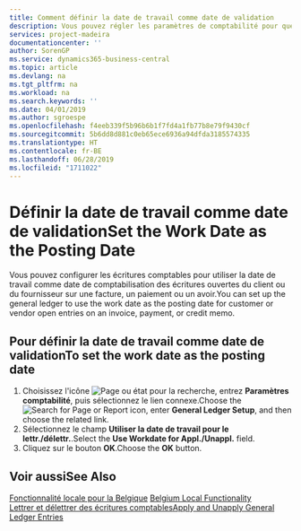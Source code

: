 ```yaml
---
title: Comment définir la date de travail comme date de validation
description: Vous pouvez régler les paramètres de comptabilité pour que la date de travail soit utilisée comme date de validation pour les écritures client ou fournisseur ouvertes sur une facture, un paiement ou un avoir.
services: project-madeira
documentationcenter: ''
author: SorenGP
ms.service: dynamics365-business-central
ms.topic: article
ms.devlang: na
ms.tgt_pltfrm: na
ms.workload: na
ms.search.keywords: ''
ms.date: 04/01/2019
ms.author: sgroespe
ms.openlocfilehash: f4eeb339f5b96b6b1f7fd4a1fb77b8e79f9430cf
ms.sourcegitcommit: 5b6dd8d881c0eb65ece6936a94dfda3185574335
ms.translationtype: HT
ms.contentlocale: fr-BE
ms.lasthandoff: 06/28/2019
ms.locfileid: "1711022"
---
```

# <a name="set-the-work-date-as-the-posting-date"></a><span data-ttu-id="40fb9-103">Définir la date de travail comme date de validation</span><span class="sxs-lookup"><span data-stu-id="40fb9-103">Set the Work Date as the Posting Date</span></span>
<span data-ttu-id="40fb9-104">Vous pouvez configurer les écritures comptables pour utiliser la date de travail comme date de comptabilisation des écritures ouvertes du client ou du fournisseur sur une facture, un paiement ou un avoir.</span><span class="sxs-lookup"><span data-stu-id="40fb9-104">You can set up the general ledger to use the work date as the posting date for customer or vendor open entries on an invoice, payment, or credit memo.</span></span>  

## <a name="to-set-the-work-date-as-the-posting-date"></a><span data-ttu-id="40fb9-105">Pour définir la date de travail comme date de validation</span><span class="sxs-lookup"><span data-stu-id="40fb9-105">To set the work date as the posting date</span></span>  

1.  <span data-ttu-id="40fb9-106">Choisissez l'icône ![Page ou état pour la recherche](../../media/ui-search/search_small.png "icône Page ou état pour la recherche"), entrez **Paramètres comptabilité**, puis sélectionnez le lien connexe.</span><span class="sxs-lookup"><span data-stu-id="40fb9-106">Choose the ![Search for Page or Report](../../media/ui-search/search_small.png "Search for Page or Report icon") icon, enter **General Ledger Setup**, and then choose the related link.</span></span>  
2.  <span data-ttu-id="40fb9-107">Sélectionnez le champ **Utiliser la date de travail pour le lettr./délettr.**.</span><span class="sxs-lookup"><span data-stu-id="40fb9-107">Select the **Use Workdate for Appl./Unappl.** field.</span></span>  
3.  <span data-ttu-id="40fb9-108">Cliquez sur le bouton **OK**.</span><span class="sxs-lookup"><span data-stu-id="40fb9-108">Choose the **OK** button.</span></span>  

## <a name="see-also"></a><span data-ttu-id="40fb9-109">Voir aussi</span><span class="sxs-lookup"><span data-stu-id="40fb9-109">See Also</span></span>  
 <span data-ttu-id="40fb9-110">[Fonctionnalité locale pour la Belgique](belgium-local-functionality.md) </span><span class="sxs-lookup"><span data-stu-id="40fb9-110">[Belgium Local Functionality](belgium-local-functionality.md) </span></span>  
 [<span data-ttu-id="40fb9-111">Lettrer et délettrer des écritures comptables</span><span class="sxs-lookup"><span data-stu-id="40fb9-111">Apply and Unapply General Ledger Entries</span></span>](how-to-apply-and-unapply-general-ledger-entries.md)
